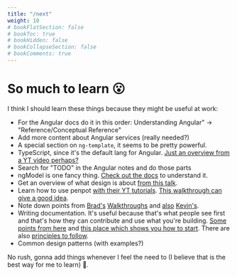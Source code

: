 ```yaml
---
title: "/next"
weight: 10
# bookFlatSection: false
# bookToc: true
# bookHidden: false
# bookCollapseSection: false
# bookComments: true
---
```

# So much to learn 😮
I think I should learn these things because they might be useful at work:

* For the Angular docs do it in this order: Understanding Angular" -> "Reference/Conceptual Reference"
* Add more content about Angular services (really needed?)
* A special section on `ng-template`, it seems to be pretty powerful.
* TypeScript, since it's the default lang for Angular. [Just an overview from a YT video perhaps?](https://www.youtube.com/watch?v=BCg4U1FzODs)
* Search for "TODO" in the Angular notes and do those parts
* ngModel is one fancy thing. [Check out the docs](https://angular.io/api/forms/NgModel) to understand it.
* Get an overview of what design is about [from this talk](https://www.youtube.com/watch?v=FBUJYEQ7OGY).
* Learn how to use penpot [with their YT tutorials](https://www.youtube.com/watch?v=MpINco5nWw4&list=PLgcCPfOv5v57cJS0im5FYFwbsu6X5mkNq). [This walkthrough can give a good idea](https://www.youtube.com/watch?v=KUg3xIFWK_g).
* Note down points from [Brad's](https://www.youtube.com/watch?v=XsEnj-1hG2o) [Walkthroughs](https://www.youtube.com/watch?v=moBhzSC455o) and [also](https://www.youtube.com/watch?v=KYFwcIRx16g) [Kevin's](https://www.youtube.com/watch?v=RhLMEdiKuMg).
* Writing documentation. It's useful because that's what people see first and that's how they can contribute
and use what you're building. [Some points from here](https://www.freecodecamp.org/news/how-to-write-good-documentation/) and [this place which shows you how to start](https://www.writethedocs.org/guide/writing/beginners-guide-to-docs/). There are also [principles to follow](https://www.writethedocs.org/guide/writing/docs-principles/).
* Common design patterns (with examples?)

No rush, gonna add things whenever I feel the need to (I believe that is the best way for me to learn) 🍃.